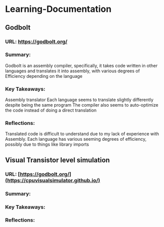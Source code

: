 # Learning-Documentation

 ## Godbolt
 ### URL: https://godbolt.org/

 ### Summary:
 Godbolt is an assembly compiler, specifically, it takes code written in other languages and translates it into assembly, with various degrees of Efficiency depending on the language

 ### Key Takeaways:

 Assembly translator
 Each language seems to translate slightly differently despite being the same program
 The compiler also seems to auto-optimize the code instead of doing a direct translation 

 ### Reflections:

 Translated code is difficult to understand due to my lack of experience with Assembly. Each language has various seeming degrees of efficiency, possibly due to things like library imports

 
 ## Visual Transistor level simulation
 ### URL: [https://godbolt.org/](https://cpuvisualsimulator.github.io/)

 ### Summary:

 ### Key Takeaways:


 ### Reflections:
